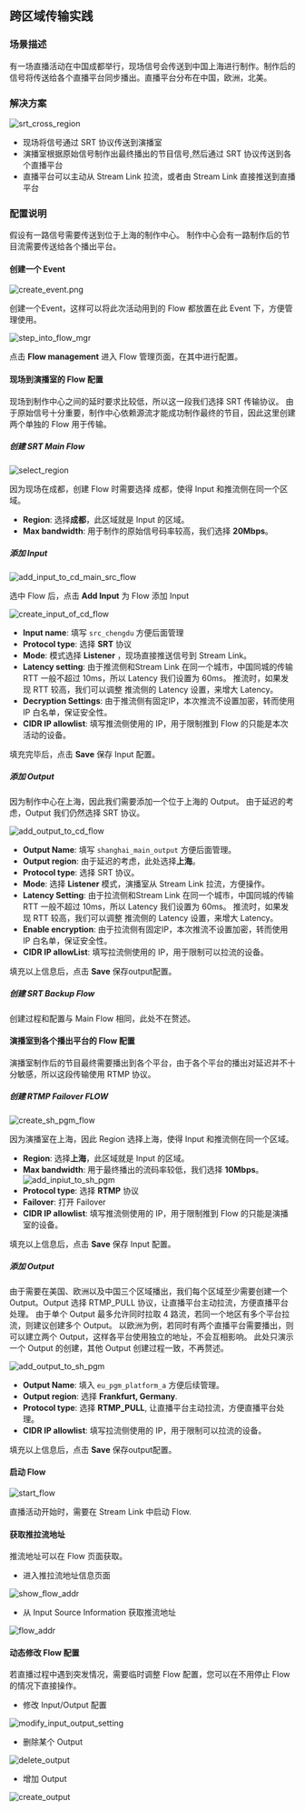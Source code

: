 ## 跨区域传输实践
### 场景描述
有一场直播活动在中国成都举行，现场信号会传送到中国上海进行制作。制作后的信号将传送给各个直播平台同步播出。直播平台分布在中国，欧洲，北美。
### 解决方案
![srt_cross_region](https://qcloudimg.tencent-cloud.cn/raw/4e5653f8e6f7c00200837decc23fceb9.png)
- 现场将信号通过 SRT 协议传送到演播室
- 演播室根据原始信号制作出最终播出的节目信号,然后通过 SRT 协议传送到各个直播平台
- 直播平台可以主动从 Stream Link 拉流，或者由 Stream Link 直接推送到直播平台
### 配置说明
假设有一路信号需要传送到位于上海的制作中心。
制作中心会有一路制作后的节目流需要传送给各个播出平台。
#### 创建一个 Event 
![create_event.png](https://qcloudimg.tencent-cloud.cn/raw/880e8b360176e700a1f1e9a6ffe00009.png)

创建一个Event，这样可以将此次活动用到的 Flow 都放置在此 Event 下，方便管理使用。

![step_into_flow_mgr](https://qcloudimg.tencent-cloud.cn/raw/e0ac5ac5f9a106686b3432f23bb60f27.png)

点击 **Flow management** 进入 Flow 管理页面，在其中进行配置。
#### 现场到演播室的 Flow 配置
现场到制作中心之间的延时要求比较低，所以这一段我们选择 SRT 传输协议。
由于原始信号十分重要，制作中心依赖源流才能成功制作最终的节目，因此这里创建两个单独的 Flow 用于传输。
##### 创建 SRT Main Flow
![select_region](https://qcloudimg.tencent-cloud.cn/raw/1f3fb2ee4d0ed271fabceecfa7a6e1dc.png)

因为现场在成都，创建 Flow 时需要选择 成都，使得 Input 和推流侧在同一个区域。
- **Region**:
选择**成都**，此区域就是 Input 的区域。
- **Max bandwidth**:
用于制作的原始信号码率较高，我们选择 **20Mbps**。
##### 添加 Input
![add_input_to_cd_main_src_flow](https://qcloudimg.tencent-cloud.cn/raw/8ca394bd8924076324d728d6be9a3f78.png)

选中 Flow 后，点击 **Add Input** 为 Flow 添加 Input

![create_input_of_cd_flow](https://qcloudimg.tencent-cloud.cn/raw/89ed5fd2205246e71c38cef26fc86052.png)
- **Input name**:
填写 `src_chengdu` 方便后面管理
- **Protocol type**:
选择 **SRT** 协议
- **Mode**:
模式选择 **Listener** ，现场直接推送信号到 Stream Link。
- **Latency setting**:
由于推流侧和Stream Link 在同一个城市，中国同城的传输 RTT 一般不超过 10ms，所以 Latency 我们设置为 60ms。
推流时，如果发现 RTT 较高，我们可以调整 推流侧的 Latency 设置，来增大 Latency。
- **Decryption Settings**:
由于推流侧有固定IP，本次推流不设置加密，转而使用 IP 白名单，保证安全性。
- **CIDR IP allowlist**:
填写推流侧使用的 IP，用于限制推到 Flow 的只能是本次活动的设备。

填充完毕后，点击 **Save** 保存 Input 配置。
##### 添加 Output
因为制作中心在上海，因此我们需要添加一个位于上海的 Output。
由于延迟的考虑，Output 我们仍然选择 SRT 协议。

![add_output_to_cd_flow](https://qcloudimg.tencent-cloud.cn/raw/64210224a58ec588287b70d8022e9509.png)
- **Output Name**:
填写 `shanghai_main_output` 方便后面管理。
- **Output region**:
由于延迟的考虑，此处选择**上海**。
- **Protocol type**:
选择 SRT 协议。
- **Mode**:
选择 **Listener** 模式，演播室从 Stream Link 拉流，方便操作。
- **Latency Setting**:
由于拉流侧和Stream Link 在同一个城市，中国同城的传输 RTT 一般不超过 10ms，所以 Latency 我们设置为 60ms。
推流时，如果发现 RTT 较高，我们可以调整 推流侧的 Latency 设置，来增大 Latency。
- **Enable encryption**:
由于拉流侧有固定IP，本次推流不设置加密，转而使用 IP 白名单，保证安全性。
- **CIDR IP allowList**:
填写拉流侧使用的 IP，用于限制可以拉流的设备。

填充以上信息后，点击 **Save** 保存output配置。

##### 创建 SRT Backup Flow
创建过程和配置与 Main Flow 相同，此处不在赘述。

#### 演播室到各个播出平台的 Flow 配置
演播室制作后的节目最终需要播出到各个平台，由于各个平台的播出对延迟并不十分敏感，所以这段传输使用 RTMP 协议。
##### 创建 RTMP Failover FLOW
![create_sh_pgm_flow](https://qcloudimg.tencent-cloud.cn/raw/26a66818ece8ee368bc2eb38f70146da.png)

因为演播室在上海，因此 Region 选择上海，使得 Input 和推流侧在同一个区域。
- **Region**:
选择**上海**，此区域就是 Input 的区域。
- **Max bandwidth**:
用于最终播出的流码率较低，我们选择 **10Mbps**。
![add_inpiut_to_sh_pgm](https://qcloudimg.tencent-cloud.cn/raw/600340d9cb6ee910bd038b34c5b5cf6c.png)
- **Protocol type**:
选择 **RTMP** 协议
- **Failover**:
打开 Failover
- **CIDR IP allowlist**:
填写推流侧使用的 IP，用于限制推到 Flow 的只能是演播室的设备。

填充以上信息后，点击 **Save** 保存 Input 配置。

##### 添加 Output
由于需要在美国、欧洲以及中国三个区域播出，我们每个区域至少需要创建一个 Output。Output 选择 RTMP_PULL 协议，让直播平台主动拉流，方便直播平台处理。
由于单个 Output 最多允许同时拉取 4 路流，若同一个地区有多个平台拉流，则建议创建多个 Output。
以欧洲为例，若同时有两个直播平台需要播出，则可以建立两个 Output，这样各平台使用独立的地址，不会互相影响。
此处只演示一个 Output 的创建，其他 Output 创建过程一致，不再赘述。

![add_output_to_sh_pgm](https://qcloudimg.tencent-cloud.cn/raw/85f5be6aeccc8b39b18867eb657a6fe8.png)
- **Output Name**:
填入 `eu_pgm_platform_a` 方便后续管理。
- **Output region**:
选择 **Frankfurt, Germany**.
- **Protocol type**:
选择 **RTMP_PULL**, 让直播平台主动拉流，方便直播平台处理。
- **CIDR IP allowlist**:
填写拉流侧使用的 IP，用于限制可以拉流的设备。

填充以上信息后，点击 **Save** 保存output配置。

#### 启动 Flow
![start_flow](https://qcloudimg.tencent-cloud.cn/raw/3f08277ee40bb2567f99aa606fa93059.png)

直播活动开始时，需要在 Stream Link 中启动 Flow.
#### 获取推拉流地址

推流地址可以在 Flow 页面获取。
- 进入推拉流地址信息页面

![show_flow_addr](https://qcloudimg.tencent-cloud.cn/raw/7e87a226706e6a2c491840ad332dc929.png)
- 从 Input Source Information 获取推流地址

![flow_addr](https://qcloudimg.tencent-cloud.cn/raw/44c00dbbcc8b9c88423b70acebb230c2.png)

#### 动态修改 Flow 配置
若直播过程中遇到突发情况，需要临时调整 Flow 配置，您可以在不用停止 Flow 的情况下直接操作。
- 修改 Input/Output 配置

![modify_input_output_setting](https://qcloudimg.tencent-cloud.cn/raw/67bdf2c97d0697a675634d03e7cf0b31.png)
- 删除某个 Output

![delete_output](https://qcloudimg.tencent-cloud.cn/raw/55f71eae74bbd2b043dc01cad167b961.png)
- 增加 Output

![create_output](https://qcloudimg.tencent-cloud.cn/raw/514c796335bb6a84fa4afba7296a3b1e.png)
